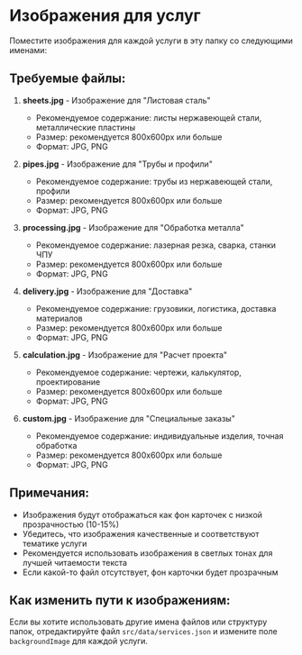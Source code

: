 # Изображения для услуг

Поместите изображения для каждой услуги в эту папку со следующими именами:

## Требуемые файлы:

1. **sheets.jpg** - Изображение для "Листовая сталь"
   - Рекомендуемое содержание: листы нержавеющей стали, металлические пластины
   - Размер: рекомендуется 800x600px или больше
   - Формат: JPG, PNG

2. **pipes.jpg** - Изображение для "Трубы и профили"
   - Рекомендуемое содержание: трубы из нержавеющей стали, профили
   - Размер: рекомендуется 800x600px или больше
   - Формат: JPG, PNG

3. **processing.jpg** - Изображение для "Обработка металла"
   - Рекомендуемое содержание: лазерная резка, сварка, станки ЧПУ
   - Размер: рекомендуется 800x600px или больше
   - Формат: JPG, PNG

4. **delivery.jpg** - Изображение для "Доставка"
   - Рекомендуемое содержание: грузовики, логистика, доставка материалов
   - Размер: рекомендуется 800x600px или больше
   - Формат: JPG, PNG

5. **calculation.jpg** - Изображение для "Расчет проекта"
   - Рекомендуемое содержание: чертежи, калькулятор, проектирование
   - Размер: рекомендуется 800x600px или больше
   - Формат: JPG, PNG

6. **custom.jpg** - Изображение для "Специальные заказы"
   - Рекомендуемое содержание: индивидуальные изделия, точная обработка
   - Размер: рекомендуется 800x600px или больше
   - Формат: JPG, PNG

## Примечания:

- Изображения будут отображаться как фон карточек с низкой прозрачностью (10-15%)
- Убедитесь, что изображения качественные и соответствуют тематике услуги
- Рекомендуется использовать изображения в светлых тонах для лучшей читаемости текста
- Если какой-то файл отсутствует, фон карточки будет прозрачным

## Как изменить пути к изображениям:

Если вы хотите использовать другие имена файлов или структуру папок, отредактируйте файл `src/data/services.json` и измените поле `backgroundImage` для каждой услуги.
